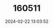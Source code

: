 ---
title: "160511"
category: "Abisara delicata"
draft: false
date: 2024-02-22 13:03:52
languages:
  English: ["Delicate Judy"]
---
